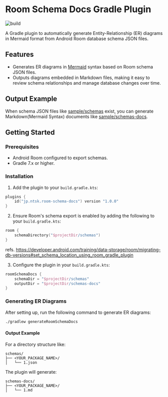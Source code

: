 # Room Schema Docs Gradle Plugin
![build](https://github.com/ntsk/room-schema-docs-gradle-plugin/actions/workflows/build.yml/badge.svg)

A Gradle plugin to automatically generate Entity-Relationship (ER) diagrams in Mermaid format from Android Room database schema JSON files.

## Features
- Generates ER diagrams in [Mermaid](https://mermaid.js.org/syntax/entityRelationshipDiagram.html#entity-relationship-diagrams) syntax based on Room schema JSON files.
- Outputs diagrams embedded in Markdown files, making it easy to review schema relationships and manage database changes over time.

## Output Example
When schema JSON files like [sample/schemas](https://github.com/ntsk/room-schema-docs-gradle-plugin/tree/main/sample/schemas/jp.ntsk.room.schema.docs.sample.database.AppDatabase) exist, you can generate Markdown(Mermaid Syntax) documents like [sample/schemas-docs](https://github.com/ntsk/room-schema-docs-gradle-plugin/tree/main/sample/schemas-docs/jp.ntsk.room.schema.docs.sample.database.AppDatabase).


## Getting Started

### Prerequisites

- Android Room configured to export schemas.
- Gradle 7.x or higher.

### Installation

1. Add the plugin to your `build.gradle.kts`:
```kotlin
plugins {
    id("jp.ntsk.room-schema-docs") version "1.0.0"
}
```

2. Ensure Room's schema export is enabled by adding the following to your `build.gradle.kts`:
```kotlin
room {
    schemaDirectory("$projectDir/schemas")
}
```

refs. https://developer.android.com/training/data-storage/room/migrating-db-versions#set_schema_location_using_room_gradle_plugin

3. Configure the plugin in your `build.gradle.kts`:
```kotlin
roomSchemaDocs {
    schemaDir = "$projectDir/schemas"
    outputDir = "$projectDir/schemas-docs"
}
```

### Generating ER Diagrams

After setting up, run the following command to generate ER diagrams:

```bash
./gradlew generateRoomSchemaDocs
```

#### Output Example

For a directory structure like:
```
schemas/
├── <YOUR_PACKAGE_NAME>/
│   └── 1.json
```

The plugin will generate:
```
schemas-docs/
├── <YOUR_PACKAGE_NAME>/
│   └── 1.md
```
